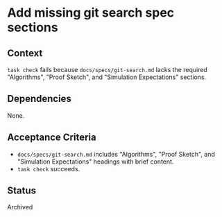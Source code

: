 # Add missing git search spec sections

## Context
`task check` fails because `docs/specs/git-search.md` lacks the required
"Algorithms", "Proof Sketch", and "Simulation Expectations" sections.

## Dependencies
None.

## Acceptance Criteria
- `docs/specs/git-search.md` includes "Algorithms", "Proof Sketch", and
  "Simulation Expectations" headings with brief content.
- `task check` succeeds.

## Status
Archived
